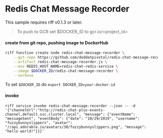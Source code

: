 # Redis Chat Message Recorder
This sample requires riff v0.1.3 or later.

>To push to GCR set $DOCKER_ID to gcr.io/<project_id>

#### create from git repo, pushing image to DockerHub
```sh
riff function create node redis-chat-message-recorder \
    --git-repo https://github.com/doddatpivotal/redis-chat-message-recorder.git \
    --artifact redis-chat-message-recorder.js \
    --env REDIS_HOST_NAME=redis-chat-redis-service \
    --image $DOCKER_ID/redis-chat-message-recorder \
    --verbose
```
To set `$DOCKER_ID` do `export DOCKER_ID=your-docker-id`

#### invoke
```
riff service invoke redis-chat-message-recorder --json -- -d '{"channelUrl":"http://redis-chat-plus-events-channel.default.svc.cluster.local", "message": {"eventName": "messageSent", "eventBody": {"date": "10/29/2019", "username": "fuzzybunnyslippers", "avatar": "//api.adorable.io/avatars/30/fuzzybunnyslippers.png", "message": "hello world!"}}}'
```
